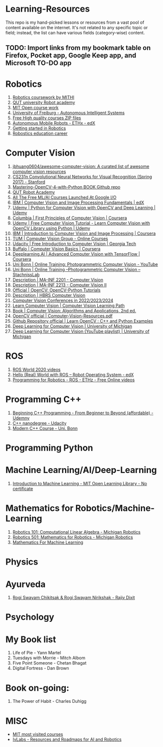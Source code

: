 # Learning-Resources
This repo is my hand-picked lessons or resources from a vast pool of content available on the internet. It's not related to any specific topic or field; instead, the list can have various fields (category-wise) content.


## TODO: Import links from my bookmark table on Firefox, Pocket app, Google Keep app, and Microsoft TO-DO app 

# Robotics
1. [Robotics coursework by MITHI](https://github.com/mithi/robotics-coursework)
2. [QUT university Robot academy](https://robotacademy.net.au/) 
3. [MIT Open course work](https://ocw.mit.edu/search/ocwsearch.htm?q=robotics)
4. [University of Freiburg - Autonomous Intelligent Systems](http://ais.informatik.uni-freiburg.de/teaching/ss16/robotics/index_en.php)
5. [Free High quality courses ZIP files](https://www.eng.yale.edu/grablab/roboticscourseware/courses.html)
6. [Autonomous Mobile Robots - ETHx - edX](https://courses.edx.org/courses/course-v1:ETHx+AMRx+2T2020/course/)
7. [Getting started in Robotics](https://people.eecs.berkeley.edu/~pabbeel/cs287-fa19/)
8. [Robostics education career](https://www.reddit.com/r/robotics/comments/kpkne5/how_to_get_started_in_robotics_education_career/)

# Computer Vision
1. [jbhuang0604/awesome-computer-vision: A curated list of awesome computer vision resources](https://github.com/jbhuang0604/awesome-computer-vision)
2. [CS231n Convolutional Neural Networks for Visual Recognition (Spring 2017) - Stanford](https://www.youtube.com/playlist?list=PL3FW7Lu3i5JvHM8ljYj-zLfQRF3EO8sYv)
3. [Mastering-OpenCV-4-with-Python BOOK Github repo](https://github.com/PacktPublishing/Mastering-OpenCV-4-with-Python)
4. [QUT Robot Academy](https://robotacademy.net.au/)
5. [All The Free ML/AI Courses Launched At Google I/O](https://analyticsindiamag.com/all-the-free-ml-ai-courses-launched-at-google-i-o/)
6. [IBM | Computer Vision and Image Processing Fundamentals | edX](https://www.edx.org/course/computer-vision-and-image-processing-fundamentals)
7. [Udemy | Python for Computer Vision with OpenCV and Deep Learning | Udemy](https://www.udemy.com/course/python-for-computer-vision-with-opencv-and-deep-learning/)
8. [Columbia | First Principles of Computer Vision | Coursera](https://www.coursera.org/specializations/firstprinciplesofcomputervision)
9. [Udemy | Free Computer Vision Tutorial - Learn Computer Vision with OpenCV Library using Python | Udemy](https://www.udemy.com/course/pythoncv/?ranMID=39197&ranEAID=JVFxdTr9V80&ranSiteID=JVFxdTr9V80-u_0G5GXrzR0gRvgii__1Zw&utm_source=aff-campaign&utm_medium=udemyads&LSNPUBID=JVFxdTr9V80)
10. [IBM | Introduction to Computer Vision and Image Processing | Coursera](https://www.coursera.org/learn/introduction-computer-vision-watson-opencv?ranMID=40328&ranEAID=JVFxdTr9V80&ranSiteID=JVFxdTr9V80-ob9ALji7PJESFz6r30ACuQ&siteID=JVFxdTr9V80-ob9ALji7PJESFz6r30ACuQ&utm_content=10&utm_medium=partners&utm_source=linkshare&utm_campaign=JVFxdTr9V80)
11. [TUM | Computer Vision Group - Online Courses](https://vision.in.tum.de/teaching/online)
12. [Udacity | Free Introduction to Computer Vision | Georgia Tech](https://www.udacity.com/course/introduction-to-computer-vision--ud810)
13. [Buffalo | Computer Vision Basics | Coursera](https://www.coursera.org/learn/computer-vision-basics?ranMID=40328&ranEAID=JVFxdTr9V80&ranSiteID=JVFxdTr9V80-M3WFNtMLt9CvjKU4wABaeQ&siteID=JVFxdTr9V80-M3WFNtMLt9CvjKU4wABaeQ&utm_content=10&utm_medium=partners&utm_source=linkshare&utm_campaign=JVFxdTr9V80#syllabus)
14. [Deeplearning.AI | Advanced Computer Vision with TensorFlow | Coursera](https://www.coursera.org/learn/advanced-computer-vision-with-tensorflow?specialization=tensorflow-advanced-techniques)
15. [Uni Bonn | Online Training: Photogrammetric Computer Vision - YouTube](https://www.youtube.com/playlist?list=PLgnQpQtFTOGTPQhKBOGgjTgX-mzpsOGOX)
16. [Uni Bonn | Online Training –Photogrammetric Computer Vision – StachnissLab](https://www.ipb.uni-bonn.de/online-training-pcv/)
17. [Description | MA-INF 2201 - Computer Vision](https://pages.iai.uni-bonn.de/gall_juergen/teaching/Lectures/cv21.html)
18. [Description | MA-INF 2213 - Computer Vision II](https://pages.iai.uni-bonn.de/gall_juergen/teaching/Lectures/cvII17.html)
19. [Official | OpenCV: OpenCV-Python Tutorials](https://docs.opencv.org/4.x/d6/d00/tutorial_py_root.html)
20. [Description | HBRS Computer Vision](https://eva2.inf.h-brs.de/studium/curriculum/2017/mg/mas/455/en/)
21. [Computer Vision Conferences in 2022/2023/2024](https://waset.org/computer-vision-conferences)
22. [Learn Computer Vision | Computer Vision Learning Path](https://www.analyticsvidhya.com/blog/2020/01/computer-vision-learning-path-2020/)
23. [Book | Computer Vision: Algorithms and Applications, 2nd ed.](https://szeliski.org/Book/)
24. [OpenCV official | Computer-Vision-Resources.pdf](https://www.learnopencv.com/wp-content/uploads/2020/05/Computer-Vision-Resources.pdf?ck_subscriber_id=1643815251)
25. [Github Repository official | Learn OpenCV : C++ and Python Examples](https://github.com/spmallick/learnopencv)
26. [Deep Learning for Computer Vision | University of Michigan](https://web.eecs.umich.edu/~justincj/teaching/eecs498/WI2022/)
27. [Deep Learning for Computer Vision (YouTube playlist) | University of Michigan](https://www.youtube.com/playlist?list=PL5-TkQAfAZFbzxjBHtzdVCWE0Zbhomg7r)


# ROS
1. [ROS World 2020 videos](https://vimeo.com/showcase/rosworld2020)
2. [Hello (Real) World with ROS – Robot Operating System - edX](https://courses.edx.org/courses/course-v1:DelftX+ROS1x+1T2020/course/)
3. [Programming for Robotics - ROS - ETHz - Free Online videos](https://rsl.ethz.ch/education-students/lectures/ros.html)

# Programming C++
1. [Beginning C++ Programming - From Beginner to Beyond (affordable) - Udemny](https://www.udemy.com/course/beginning-c-plus-plus-programming/)
2. [C++ nanodegree - Udacity](https://www.udacity.com/course/c-plus-plus-nanodegree--nd213)
3. [Modern C++ Course - Uni. Bonn](https://www.ipb.uni-bonn.de/teaching/modern-cpp/)

# Programming Python


# Machine Learning/AI/Deep-Learning
1. [Introduction to Machine Learning - MIT Open Learning Library - No certificate](https://openlearninglibrary.mit.edu/courses/course-v1:MITx+6.036+1T2019/courseware/welcome/6_036_Information_You_Should_Know/)

# Mathematics for Robotics/Machine-Learning
1. [Robotics 101: Computational Linear Algebra - Michigan Robotics](https://github.com/michiganrobotics/rob101)
2. [Robotics 501: Mathematics for Robotics - Michigan Robotics](https://github.com/michiganrobotics/rob501)
3. [Mathematics For Machine Learning](https://github.com/mml-book/mml-book.github.io)


# Physics


# Ayurveda
1. [Rogi Swayam Chikitsak & Rogi Swayam Nirikshak - Rajiv Dixit](https://www.amazon.in/gp/product/B073PBQCW6/ref=ppx_yo_dt_b_asin_title_o03_s00?ie=UTF8&psc=1)


# Psychology 


# My Book list
1. Life of Pie - Yann Martel
2. Tuesdays with Morrie - Mitch Albom
3. Five Point Someone - Chetan Bhagat
4. Digital Fortress - Dan Brown

# Book on-going:
1. The Power of Habit - Charles Duhigg


# MISC
- [MIT most visited courses](https://ocw.mit.edu/courses/most-visited-courses/)
- [IvLabs - Resources and Roadmaps for AI and Robotics](https://github.com/IvLabs/resources)





